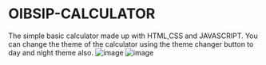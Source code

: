 # OIBSIP-CALCULATOR
The simple basic calculator made up with HTML,CSS and JAVASCRIPT.
You can change the theme of the calculator using the theme changer button to day and night theme also.
![image](https://github.com/Abhisek221/OIBSIP-CALCULATOR/assets/93992847/14ede187-3630-41e9-944e-2a83c6f7b486)
![image](https://github.com/Abhisek221/OIBSIP-CALCULATOR/assets/93992847/335544ec-aaf7-44c3-80c6-2b6506e2ab42)
